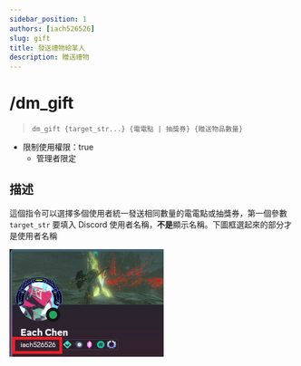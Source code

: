 ```yaml
---
sidebar_position: 1
authors: [iach526526]
slug: gift
title: 發送禮物給某人
description: 贈送禮物
---
```

# /dm_gift
> ```dm_gift {target_str...} {電電點 | 抽獎券} {贈送物品數量}```

- 限制使用權限：true
  - 管理者限定

## 描述
這個指令可以選擇多個使用者統一發送相同數量的電電點或抽獎券，第一個參數 ```target_str``` 要填入 Discord 使用者名稱，**不是**顯示名稱。下圖框選起來的部分才是使用者名稱

![DCid](../../../static/img/DCid.png)